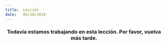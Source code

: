 ```yaml
---
title:  Lección
date:   05/10/2019
---
```


### <center>Todavía estamos trabajando en esta lección. Por favor, vuelva más tarde.</center>